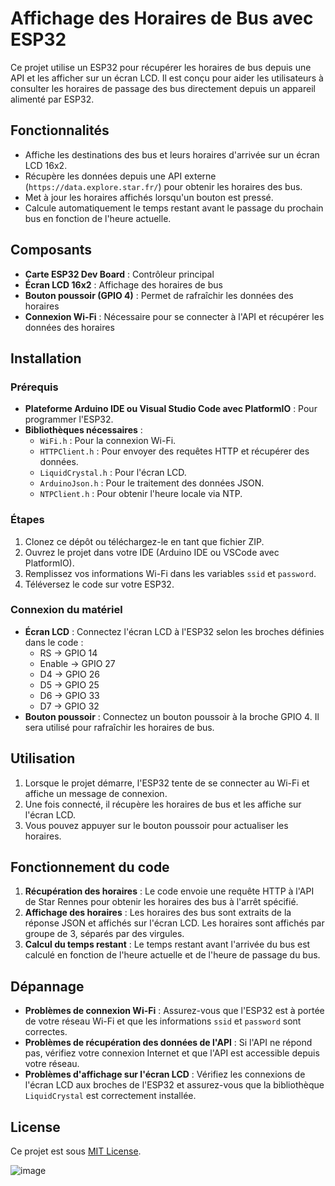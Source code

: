 # Affichage des Horaires de Bus avec ESP32

Ce projet utilise un ESP32 pour récupérer les horaires de bus depuis une API et les afficher sur un écran LCD. Il est conçu pour aider les utilisateurs à consulter les horaires de passage des bus directement depuis un appareil alimenté par ESP32.

## Fonctionnalités
- Affiche les destinations des bus et leurs horaires d'arrivée sur un écran LCD 16x2.
- Récupère les données depuis une API externe (`https://data.explore.star.fr/`) pour obtenir les horaires des bus.
- Met à jour les horaires affichés lorsqu'un bouton est pressé.
- Calcule automatiquement le temps restant avant le passage du prochain bus en fonction de l'heure actuelle.

## Composants
- **Carte ESP32 Dev Board** : Contrôleur principal
- **Écran LCD 16x2** : Affichage des horaires de bus
- **Bouton poussoir (GPIO 4)** : Permet de rafraîchir les données des horaires
- **Connexion Wi-Fi** : Nécessaire pour se connecter à l'API et récupérer les données des horaires

## Installation

### Prérequis
- **Plateforme Arduino IDE ou Visual Studio Code avec PlatformIO** : Pour programmer l'ESP32.
- **Bibliothèques nécessaires** :
  - `WiFi.h` : Pour la connexion Wi-Fi.
  - `HTTPClient.h` : Pour envoyer des requêtes HTTP et récupérer des données.
  - `LiquidCrystal.h` : Pour l'écran LCD.
  - `ArduinoJson.h` : Pour le traitement des données JSON.
  - `NTPClient.h` : Pour obtenir l'heure locale via NTP.

### Étapes
1. Clonez ce dépôt ou téléchargez-le en tant que fichier ZIP.
2. Ouvrez le projet dans votre IDE (Arduino IDE ou VSCode avec PlatformIO).
3. Remplissez vos informations Wi-Fi dans les variables `ssid` et `password`.
4. Téléversez le code sur votre ESP32.

### Connexion du matériel
- **Écran LCD** : Connectez l'écran LCD à l'ESP32 selon les broches définies dans le code :
  - RS -> GPIO 14
  - Enable -> GPIO 27
  - D4 -> GPIO 26
  - D5 -> GPIO 25
  - D6 -> GPIO 33
  - D7 -> GPIO 32
- **Bouton poussoir** : Connectez un bouton poussoir à la broche GPIO 4. Il sera utilisé pour rafraîchir les horaires de bus.

## Utilisation

1. Lorsque le projet démarre, l'ESP32 tente de se connecter au Wi-Fi et affiche un message de connexion.
2. Une fois connecté, il récupère les horaires de bus et les affiche sur l'écran LCD.
3. Vous pouvez appuyer sur le bouton poussoir pour actualiser les horaires.

## Fonctionnement du code

1. **Récupération des horaires** : Le code envoie une requête HTTP à l'API de Star Rennes pour obtenir les horaires des bus à l'arrêt spécifié.
2. **Affichage des horaires** : Les horaires des bus sont extraits de la réponse JSON et affichés sur l'écran LCD. Les horaires sont affichés par groupe de 3, séparés par des virgules.
3. **Calcul du temps restant** : Le temps restant avant l'arrivée du bus est calculé en fonction de l'heure actuelle et de l'heure de passage du bus.

## Dépannage

- **Problèmes de connexion Wi-Fi** : Assurez-vous que l'ESP32 est à portée de votre réseau Wi-Fi et que les informations `ssid` et `password` sont correctes.
- **Problèmes de récupération des données de l'API** : Si l'API ne répond pas, vérifiez votre connexion Internet et que l'API est accessible depuis votre réseau.
- **Problèmes d'affichage sur l'écran LCD** : Vérifiez les connexions de l'écran LCD aux broches de l'ESP32 et assurez-vous que la bibliothèque `LiquidCrystal` est correctement installée.

## License

Ce projet est sous [MIT License](LICENSE).



![image](https://github.com/user-attachments/assets/b0ba140b-d81f-4ce7-8b69-b0bb351c693c)


